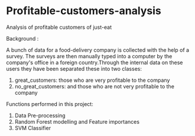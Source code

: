 # Profitable-customers-analysis

Analysis of profitable customers of just-eat

Background  : 

A bunch of data for a food-delivery company is collected with the help of a survey. The surveys are then manually typed into a computer by the company's office in a foreign country.Through the internal data on these users they have been separated these into two classes:
1. great_customers: those who are very profitable to the company
2. no_great_customers: and those who are not very profitable to the company

Functions performed in this project: 

1. Data Pre-processing
2. Random Forest modelling and Feature importances
3. SVM Classifier